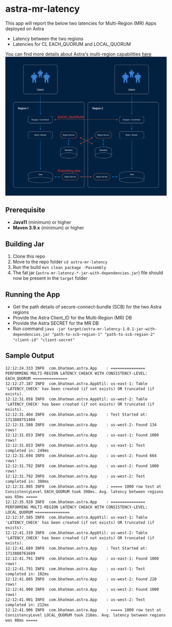 # astra-mr-latency
This app will report the below two latencies for Multi-Region (MR) Apps deployed on Astra
- Latency between the two regions
- Latencies for CL EACH_QUORUM and LOCAL_QUORUM

You can find more details about Astra's multi-region capabilities [here](https://www.datastax.com/blog/enhanced-multi-region-database-consistency-astra-db)
![Astra Multi-Region Consistency](./mr-consistency.png?raw=true)

## Prerequisite
- **Java11** (minimum) or higher
- **Maven 3.9.x** (minimum) or higher

## Building Jar 
1. Clone this repo
2. Move to the repo folder `cd astra-mr-latency`
3. Run the build `mvn clean package -Passembly`
4. The fat jar (`astra-mr-latency-*-jar-with-dependencies.jar`) file should now be present in the `target` folder

## Running the App
- Get the path details of secure-connect-bundle (SCB) for the two Astra regions
- Provide the Astra Client_ID for the Multi-Region (MR) DB
- Provide the Astra SECRET for the MR DB
- Run command `java -jar target/astra-mr-latency-1.0.1-jar-with-dependencies.jar "path-to-scb-region-1" "path-to-scb-region-2" "client-id" "client-secret"`

## Sample Output
```
12:12:24.333 INFO  com.bhatman.astra.App    : =============== PERFORMING MULTI-REGION LATENCY CHEACK WITH CONSISTENCY-LEVEL: EACH_QUORUM ===============
12:12:27.187 INFO  com.bhatman.astra.AppUtil: us-east-1: Table 'LATENCY_CHECK' has been created (if not exists) OR truncated (if exists).
12:12:31.058 INFO  com.bhatman.astra.AppUtil: us-west-2: Table 'LATENCY_CHECK' has been created (if not exists) OR truncated (if exists).
12:12:31.404 INFO  com.bhatman.astra.App    : Test Started at: 1713888751404
12:12:31.588 INFO  com.bhatman.astra.App    : us-west-2: Found 134 rows!
12:12:31.653 INFO  com.bhatman.astra.App    : us-east-1: Found 1000 rows!
12:12:31.653 INFO  com.bhatman.astra.App    : us-east-1: Test completed in: 249ms
12:12:31.694 INFO  com.bhatman.astra.App    : us-west-2: Found 664 rows!
12:12:31.792 INFO  com.bhatman.astra.App    : us-west-2: Found 1000 rows!
12:12:31.792 INFO  com.bhatman.astra.App    : us-west-2: Test completed in: 388ms
12:12:31.805 INFO  com.bhatman.astra.App    : ===== 1000 row test at ConsistencyLevel EACH_QUORUM took 398ms. Avg. latency between regions was 65ms =====
12:12:35.928 INFO  com.bhatman.astra.App    : =============== PERFORMING MULTI-REGION LATENCY CHEACK WITH CONSISTENCY-LEVEL: LOCAL_QUORUM ===============
12:12:37.585 INFO  com.bhatman.astra.AppUtil: us-east-1: Table 'LATENCY_CHECK' has been created (if not exists) OR truncated (if exists).
12:12:41.339 INFO  com.bhatman.astra.AppUtil: us-west-2: Table 'LATENCY_CHECK' has been created (if not exists) OR truncated (if exists).
12:12:41.689 INFO  com.bhatman.astra.App    : Test Started at: 1713888761689
12:12:41.791 INFO  com.bhatman.astra.App    : us-east-1: Found 1000 rows!
12:12:41.791 INFO  com.bhatman.astra.App    : us-east-1: Test completed in: 102ms
12:12:41.805 INFO  com.bhatman.astra.App    : us-west-2: Found 220 rows!
12:12:41.900 INFO  com.bhatman.astra.App    : us-west-2: Found 1000 rows!
12:12:41.901 INFO  com.bhatman.astra.App    : us-west-2: Test completed in: 212ms
12:12:41.906 INFO  com.bhatman.astra.App    : ===== 1000 row test at ConsistencyLevel LOCAL_QUORUM took 216ms. Avg. latency between regions was 88ms =====
```
